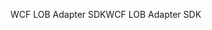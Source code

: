 <span data-ttu-id="e8f5e-101">WCF LOB Adapter SDK</span><span class="sxs-lookup"><span data-stu-id="e8f5e-101">WCF LOB Adapter SDK</span></span>